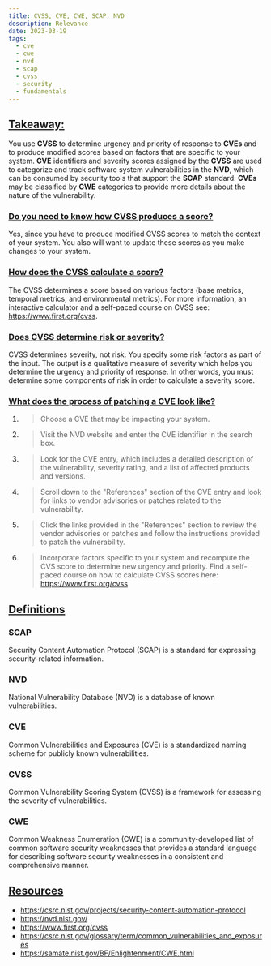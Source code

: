 ```yaml
---
title: CVSS, CVE, CWE, SCAP, NVD
description: Relevance 
date: 2023-03-19
tags:
  - cve
  - cwe
  - nvd
  - scap
  - cvss
  - security
  - fundamentals
---
```


## <u>Takeaway:</u>
You use **CVSS** to determine urgency and priority of response to **CVEs** and to produce modified scores based on factors that are specific to your system. **CVE** identifiers and severity scores assigned by the **CVSS** are used to categorize and track software system vulnerabilities in the **NVD**, which can be consumed by security tools that support the **SCAP** standard. **CVEs** may be classified by **CWE** categories to provide more details about the nature of the vulnerability.

### <u>Do you need to know how CVSS produces a score?</u>
Yes, since you have to produce modified CVSS scores to match the context of your system. You also will want to update these scores as you make changes to your system.

### <u>How does the CVSS calculate a score?</u>
The CVSS determines a score based on various factors (base metrics, temporal metrics, and environmental metrics).
For more information, an interactive calculator and a self-paced course on CVSS see: <a target="_blank" rel="noopener noreferrer" href="https://www.first.org/cvss">https://www.first.org/cvss</a>.


### <u>Does CVSS determine risk or severity?</u>
CVSS determines severity, not risk. You specify some risk factors as part of the input. The output is a qualitative measure of severity which helps you determine the urgency and priority of response. In other words, you must determine some components of risk in order to calculate a severity score.

### <u>What does the process of patching a CVE look like?</u>

  1. > Choose a CVE that may be impacting your system.

  2. > Visit the NVD website and enter the CVE identifier in the search box.

  3. > Look for the CVE entry, which includes a detailed description of the vulnerability, severity rating, and a list of affected products and versions.

  4. > Scroll down to the "References" section of the CVE entry and look for links to vendor advisories or patches related to the vulnerability.

  5. > Click the links provided in the "References" section to review the vendor advisories or patches and follow the instructions provided to patch the vulnerability.

  6. > Incorporate factors specific to your system and recompute the CVS score to determine new urgency and priority. Find a self-paced course on how to calculate CVSS scores here: <a target="_blank" rel="noopener noreferrer" href="https://www.first.org/cvss">https://www.first.org/cvss</a>

## <u>Definitions</u>

### SCAP
Security Content Automation Protocol (SCAP) is a standard for expressing security-related information.

### NVD
National Vulnerability Database (NVD) is a database of known vulnerabilities.

### CVE
Common Vulnerabilities and Exposures (CVE) is a standardized naming scheme for publicly known vulnerabilities.

### CVSS
Common Vulnerability Scoring System (CVSS) is a framework for assessing the severity of vulnerabilities. 

### CWE
Common Weakness Enumeration (CWE) is a community-developed list of common software security weaknesses that provides a standard language for describing software security weaknesses in a consistent and comprehensive manner.

## <u>Resources</u>
- <a target="_blank" ref="noopener noreferrer" href="https://csrc.nist.gov/projects/security-content-automation-protocol">https://csrc.nist.gov/projects/security-content-automation-protocol</a>
- <a target="_blank" rel="noopener noreferrer" href="https://nvd.nist.gov/">https://nvd.nist.gov/</a>
- <a target="_blank" rel="noopener noreferrer" href="https://www.first.org/cvss">https://www.first.org/cvss</a>
- <a target="_blank" ref="noopener noreferrer" href="https://csrc.nist.gov/glossary/term/common_vulnerabilities_and_exposures">https://csrc.nist.gov/glossary/term/common_vulnerabilities_and_exposures</a>
- <a target="_blank" ref="noopener noreferrer" href="https://samate.nist.gov/BF/Enlightenment/CWE.html">https://samate.nist.gov/BF/Enlightenment/CWE.html</a>
